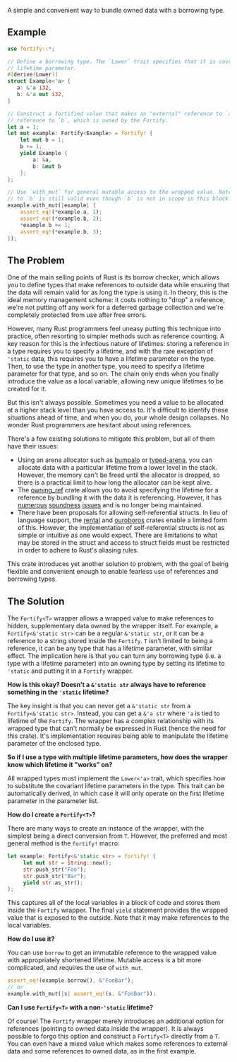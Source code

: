 A simple and convenient way to bundle owned data with a borrowing type.

## Example
```rust
use fortify::*;

// Define a borrowing type. The `Lower` trait specifies that it is covariant in its first
// lifetime parameter.
#[derive(Lower)]
struct Example<'a> {
   a: &'a i32,
   b: &'a mut i32,
}

// Construct a fortified value that makes an "external" reference to `a` and an "internal"
// reference to `b`, which is owned by the Fortify.
let a = 1;
let mut example: Fortify<Example> = fortify! {
    let mut b = 1;
    b += 1;
    yield Example {
        a: &a,
        b: &mut b
    };
};

// Use `with_mut` for general mutable access to the wrapped value. Note that the reference
// to `b` is still valid even though `b` is not in scope in this block.
example.with_mut(|example| {
    assert_eq!(*example.a, 1);
    assert_eq!(*example.b, 2);
    *example.b += 1;
    assert_eq!(*example.b, 3);
});
```

## The Problem

One of the main selling points of Rust is its borrow checker, which allows you to define types
that make references to outside data while ensuring that the data will remain valid for as long
the type is using it. In theory, this is the ideal memory management scheme: it costs nothing to
"drop" a reference, we're not putting off any work for a deferred garbage collection and we're
completely protected from use after free errors.

However, many Rust programmers feel uneasy putting this technique into practice, often resorting
to simpler methods such as reference counting. A key reason for this is the infectious nature of
lifetimes: storing a reference in a type requires you to specify a lifetime, and with the rare
exception of `'static` data, this requires you to have a lifetime parameter on the type. Then, to
use the type in another type, you need to specify a lifetime parameter for that type, and so on.
The chain only ends when you finally introduce the value as a local variable, allowing new unique
lifetimes to be created for it.

But this isn't always possible. Sometimes you need a value to be allocated at a higher stack level
than you have access to. It's difficult to identify these situations ahead of time,
and when you do, your whole design collapses. No wonder Rust programmers are hesitant about using
references.

There's a few existing solutions to mitigate this problem, but all of them have their issues:
* Using an arena allocator such as [bumpalo](https://crates.io/crates/bumpalo) or
[typed-arena](https://crates.io/crates/typed-arena), you can allocate data with a particular
lifetime from a lower level in the stack. However, the memory can't be freed until the allocator
is dropped, so there is a practical limit to how long the allocator can be kept alive.
* The [owning_ref](https://crates.io/crates/owning_ref) crate allows you to avoid specifying the
lifetime for a reference by bundling it with the data it is referencing. However, it has
[numerous](https://github.com/Kimundi/owning-ref-rs/issues/49)
[soundness](https://github.com/Kimundi/owning-ref-rs/issues/61)
[issues](https://github.com/Kimundi/owning-ref-rs/issues/77) and is no longer being maintained.
* There have been proposals for allowing self-referential structs. In lieu of language support,
the [rental](https://crates.io/crates/rental) and [ouroboros](https://crates.io/crates/ouroboros)
crates enable a limited form of this. However, the implementation of self-referential structs is
not as simple or intuitive as one would expect. There are limitations to what may be stored in
the struct and access to struct fields must be restricted in order to adhere to Rust's aliasing
rules.

This crate introduces yet another solution to problem, with the goal of being flexible and
convenient enough to enable fearless use of references and borrowing types.

## The Solution

The `Fortify<T>` wrapper allows a wrapped value to make references to hidden, supplementary
data owned by the wrapper itself. For example, a `Fortify<&'static str>` can be a regular
`&'static str`, or it can be a reference to a string stored inside the `Fortify`. `T` isn't limited
to being a reference, it can be any type that has a lifetime parameter, with similar
effect. The implication here is that you can turn any borrowing type (i.e. a type with a lifetime
parameter) into an owning type by setting its lifetime to `'static` and putting it in a `Fortify`
wrapper.

**How is this okay? Doesn't a `&'static str` always have to reference something in the `'static`
lifetime?**

The key insight is that you can never get a `&'static str` from a `Fortify<&'static str>`. Instead,
you can get a `&'a str` where `'a` is tied to lifetime of the `Fortify`. The wrapper has a complex
relationship with its wrapped type that can't normally be expressed in Rust (hence the need for
this crate). It's implementation requires being able to manipulate the lifetime parameter of
the enclosed type.

**So if I use a type with multiple lifetime parameters, how does the wrapper know which lifetime
it "works" on?**

All wrapped types must implement the `Lower<'a>` trait, which specifies how to substitute the
covariant lifetime parameters in the type. This trait can be automatically derived, in which
case it will only operate on the first lifetime parameter in the parameter list.

**How do I create a `Fortify<T>`?**

There are many ways to create an instance of the wrapper, with the simplest being a direct
conversion from `T`. However, the preferred and most general method is the `fortify!` macro:

```rust
let example: Fortify<&'static str> = fortify! {
     let mut str = String::new();
     str.push_str("Foo");
     str.push_str("Bar");
     yield str.as_str();
};
```

This captures all of the local variables in a block of code and stores them inside the `Fortify`
wrapper. The final `yield` statement provides the wrapped value that is exposed to the outside.
Note that it may make references to the local variables.

**How do I use it?**

You can use `borrow` to get an immutable reference to the wrapped value with appropriately
shortened lifetime. Mutable access is a bit more complicated, and requires the
use of `with_mut`.

```rust
assert_eq!(example.borrow(), &"FooBar");
// or
example.with_mut(|s| assert_eq!(s, &"FooBar"));
```

**Can I use `Fortify<T>` with a non-`'static` lifetime?**

Of course! The `Fortify` wrapper merely introduces an additional option for references (pointing to
owned data inside the wrapper). It is always possible to forgo this option and construct a
`Fortify<T>` directly from a `T`. You can even have a mixed value which makes some references to
external data and some references to owned data, as in the first example.